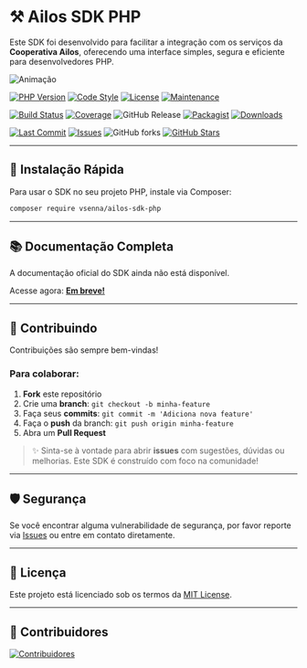# ⚒️ Ailos SDK PHP
Este SDK foi desenvolvido para facilitar a integração com os serviços da **Cooperativa Ailos**, oferecendo uma interface simples, segura e eficiente para desenvolvedores PHP.

![Animação](https://github.com/user-attachments/assets/c3dead1f-405f-4697-a3c2-59416306f3b7)

[![PHP Version](https://img.shields.io/badge/php-%3E%3D8.0-blue.svg)](https://www.php.net/)
[![Code Style](https://img.shields.io/badge/code_style-PSR--12-blue)](https://www.php-fig.org/psr/psr-12/)
[![License](https://img.shields.io/github/license/ViniciusDeSenna/ailos-sdk-php)](LICENSE)
[![Maintenance](https://img.shields.io/maintenance/yes/2025)]()

[![Build Status](https://img.shields.io/github/actions/workflow/status/ViniciusDeSenna/ailos-sdk-php/php.yml?branch=main)](https://github.com/ViniciusDeSenna/ailos-sdk-php/actions)
[![Coverage](https://img.shields.io/codecov/c/github/ViniciusDeSenna/ailos-sdk-php)](https://codecov.io/gh/ViniciusDeSenna/ailos-sdk-php)
![GitHub Release](https://img.shields.io/github/v/release/ViniciusDeSenna/ailos-sdk-php)
[![Packagist](https://img.shields.io/packagist/v/vsenna/ailos-sdk-php)](https://packagist.org/packages/vsenna/ailos-sdk-php)
[![Downloads](https://img.shields.io/packagist/dt/vsenna/ailos-sdk-php)](https://packagist.org/packages/vsenna/ailos-sdk-php)

[![Last Commit](https://img.shields.io/github/last-commit/ViniciusDeSenna/ailos-sdk-php)](https://github.com/ViniciusDeSenna/ailos-sdk-php/commits)
[![Issues](https://img.shields.io/github/issues/ViniciusDeSenna/ailos-sdk-php)](https://github.com/ViniciusDeSenna/ailos-sdk-php/issues)
![GitHub forks](https://img.shields.io/github/forks/ViniciusDeSenna/ailos-sdk-php?style=social)
[![GitHub Stars](https://img.shields.io/github/stars/ViniciusDeSenna/ailos-sdk-php?style=social)](https://github.com/ViniciusDeSenna/ailos-sdk-php/stargazers)

---

## 🚀 Instalação Rápida

Para usar o SDK no seu projeto PHP, instale via Composer:

```bash
composer require vsenna/ailos-sdk-php
```

---

## 📚 Documentação Completa

A documentação oficial do SDK ainda não está disponível.

Acesse agora: [**Em breve!**]()

---

## 🤝 Contribuindo

Contribuições são sempre bem-vindas!

### Para colaborar:

1. **Fork** este repositório  
2. Crie uma **branch**: `git checkout -b minha-feature`  
3. Faça seus **commits**: `git commit -m 'Adiciona nova feature'`  
4. Faça o **push** da branch: `git push origin minha-feature`  
5. Abra um **Pull Request**

> ✨ Sinta-se à vontade para abrir **issues** com sugestões, dúvidas ou melhorias. Este SDK é construído com foco na comunidade!

---

## 🛡️ Segurança

Se você encontrar alguma vulnerabilidade de segurança, por favor reporte via [Issues](https://github.com/ViniciusDeSenna/ailos-sdk-php/issues) ou entre em contato diretamente.

---

## 📄 Licença

Este projeto está licenciado sob os termos da [MIT License](LICENSE).

---

## 👥 Contribuidores

[![Contribuidores](https://contrib.rocks/image?repo=ViniciusDeSenna/ailos-sdk-php)](https://github.com/ViniciusDeSenna/ailos-sdk-php/graphs/contributors)

